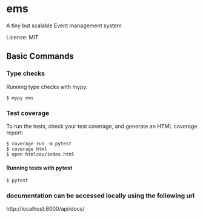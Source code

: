 # ems

A tiny but scalable Event management system

License: MIT

## Basic Commands

### Type checks

Running type checks with mypy:

    $ mypy ems

### Test coverage

To run the tests, check your test coverage, and generate an HTML coverage report:

    $ coverage run -m pytest
    $ coverage html
    $ open htmlcov/index.html

#### Running tests with pytest

    $ pytest


### documentation can be accessed locally using the following url
http://localhost:8000/api/docs/